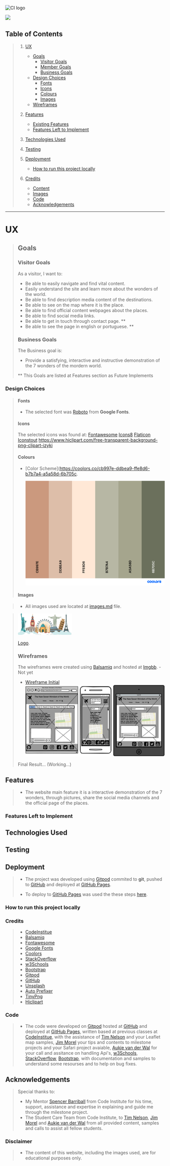 ![CI logo](https://codeinstitute.s3.amazonaws.com/fullstack/ci_logo_small.png)

<img src="assets/images/logo.png" style="margin: 0;">

## Table of Contents
>1. [UX](#ux)
>    - [Goals](#goals)
>        - [Visitor Goals](#visitor-goals)
>        - [Member Goals](#member-goals)
>        - [Business Goals](#business-goals)
>    - [Design Choices](#design-choices)
>        - [Fonts](#fonts)
>        - [Icons](#icons)
>        - [Colours](#colours)
>        - [Images](#images)
>    - [Wireframes](#wireframes)
>
> 2. [Features](#features)
>    - [Existing Features](#existing-features)
>    - [Features Left to Implement](#features-left-to-implement)
>
>3. [Technologies Used](#technologies-used)
>
>4. [Testing](#testing)
>
>5. [Deployment](#deployment)
>    - [How to run this project locally](#how-to-run-this-project-locally)
>
>6. [Credits](#credits)
>    - [Content](#content)
>    - [Images](#images)
>    - [Code](#code)
>    - [Acknowledgements](#acknowledgements)

----

# UX
>## Goals
>### Visitor Goals
> As a visitor, I want to:
> - Be able to easily navigate and find vital content.
> - Easily understand the site and learn more about the wonders of the world.
> - Be able to find description media content of the destinations.
> - Be able to see on the map where it is the place.
> - Be able to find official content webpages about the places.
> - Be able to find social media links.
> - Be able to get in touch through contact page. **
> - Be able to see the page in english or portuguese. **
>
>### Business Goals
>
> The Business goal is:
> - Provide a satisfying, interactive and instructive demonstration of the 7 wonders of the mordern world.
>
> ** This Goals are listed at Features section as Future Implements

### Design Choices
>#### Fonts
> - The selected font was [Roboto](https://fonts.google.com/specimen/Roboto) from **Google Fonts**.
>
>#### Icons
> The selected icons was found at:
>  [Fontawesome](https://fontawesome.com/)
>  [Icons8](https://icons8.com)
>  [Flaticon](https://www.flaticon.com/)
>  [Iconstout](https://iconscout.com/)
>  https://www.hiclipart.com/free-transparent-background-png-clipart-izyki
>
>#### Colours
>
> - [Color Scheme](https://coolors.co/cb997e-ddbea9-ffe8d6-b7b7a4-a5a58d-6b705c.
> 
>    <img src="assets/images/colorPalette.png">
> 
>#### Images

> - All images used are located at [images.md](images.md) file.


><img src="assets/images/navlogo.png">
>
>   [Logo](https://www.hiclipart.com/free-transparent-background-png-clipart-izyki). 
>
>### Wireframes
>
>The wireframes were created using [Balsamiq](https://balsamiq.com/) 
>and hosted at [Imgbb](https://imgbb.com). - Not yet
>
> - [Wireframe Initial](https://ibb.co/YZCbc9P)<img src="assets/images/The7wonders.png">
>
> Final Result... (Working...)

## Features
>  - The website main feature it is a interactive demonstration of the 7 wonders, through
pictures, share the social media channels and the official page of the places.

### Features Left to Implement
 
## Technologies Used

## Testing

## Deployment
> - The project was developed using [Gitpod](https://gitpod.io/) commited to **git**,
  pushed to [GitHub](https://github.com/) and deployed at [GitHub Pages](https://pages.github.com/).
>
> - To deploy to [GitHub Pages](https://pages.github.com/) was used the these steps 
 [here](https://docs.github.com/en/github/working-with-github-pages/creating-a-github-pages-site).

### How to run this project locally

### Credits
> - [CodeInstitue](https://codeinstitute.net/)
> - [Balsamiq](https://balsamiq.com/)
> - [Fontawesome](https://fontawesome.com/)
> - [Google Fonts](https://fonts.google.com/)
> - [Coolors](https://coolors.co/)
> - [StackOverflow](https://stackoverflow.com/)
> - [w3Schools](https://www.w3schools.com/)
> - [Bootstrap](https://getbootstrap.com/)
> - [Gitpod](https://gitpod.io/)
> - [GitHub](https://github.com/)
> - [Unsplash](https://unsplash.com)
> - [Auto Prefixer](https://autoprefixer.github.io)
> - [TinyPng](https://tinypng.com/)
> - [Hiclipart](https://www.hiclipart.com/)

### Code
> - The code were developed on [Gitpod](https://gitpod.io/) hosted at [GitHub](https://github.com/) and deployed at [GitHub Pages](https://pages.github.com/), written  based at previous classes at [CodeInstitue](https://codeinstitute.net/),
 with the assistance of [Tim Nelson](https://github.com/TravelTimN) and your Leaflet map samples, [Jim Morel](https://github.com/JimLynx) your tips and contents to milestone projects and your Safari project avaiable, [Aukje van der Wal](https://github.com/byIlsa) for your call and assitance on handling Api's, [w3Schools](https://www.w3schools.com/), [StackOverflow](https://stackoverflow.com/),
 [Bootstrap](https://getbootstrap.com/), with documentation and samples to understand some resourses and to help on bug fixes.
 
## Acknowledgements
> Special thanks to: 
> - My Mentor [Spencer Barriball](https://github.com/5pence) from Code Institute for his time, support, assistance and expertise in explaining and guide me through 
 the milestone project.
> - The Student Care Team from Code Institute, 
 to [Tim Nelson](https://github.com/TravelTimN),
 [Jim Morel](https://github.com/JimLynx) and
 [Aukje van der Wal](https://github.com/byIlsa)
 from all provided content, samples and calls to assist all fellow students.


### Disclaimer
> - The content of this website, including the images used, are for educational purposes only.
